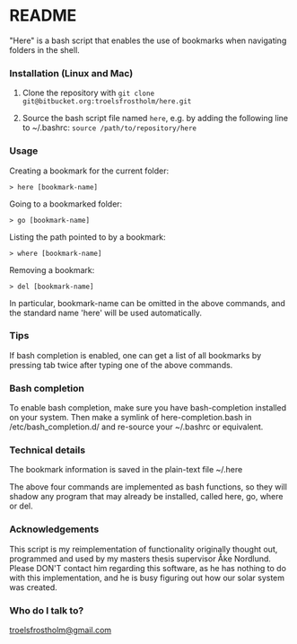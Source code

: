 # README #

"Here" is a bash script that enables the use of bookmarks when navigating folders in the shell. 

### Installation (Linux and Mac)
1. Clone the repository with `git clone git@bitbucket.org:troelsfrostholm/here.git`

2. Source the bash script file named `here`, e.g. by adding the following line to ~/.bashrc:
`source /path/to/repository/here`

### Usage
Creating a bookmark for the current folder:

`> here [bookmark-name]`

Going to a bookmarked folder:

`> go [bookmark-name]`

Listing the path pointed to by a bookmark:

`> where [bookmark-name]`

Removing a bookmark:

`> del [bookmark-name]`

In particular, bookmark-name can be omitted in the above commands, and the standard name 'here' will be used automatically. 

### Tips
If bash completion is enabled, one can get a list of all bookmarks by pressing tab twice after typing one of the above commands. 

### Bash completion

To enable bash completion, make sure you have bash-completion installed on your system. Then make a symlink of here-completion.bash in /etc/bash_completion.d/ and re-source your ~/.bashrc or equivalent.

### Technical details

The bookmark information is saved in the plain-text file ~/.here

The above four commands are implemented as bash functions, so they will shadow any program that may already be installed, called here, go, where or del. 

### Acknowledgements
This script is my reimplementation of functionality originally thought out, programmed and used by my masters thesis supervisor Åke Nordlund. Please DON'T contact him regarding this software, as he has nothing to do with this implementation, and he is busy figuring out how our solar system was created.  

### Who do I talk to?
troelsfrostholm@gmail.com